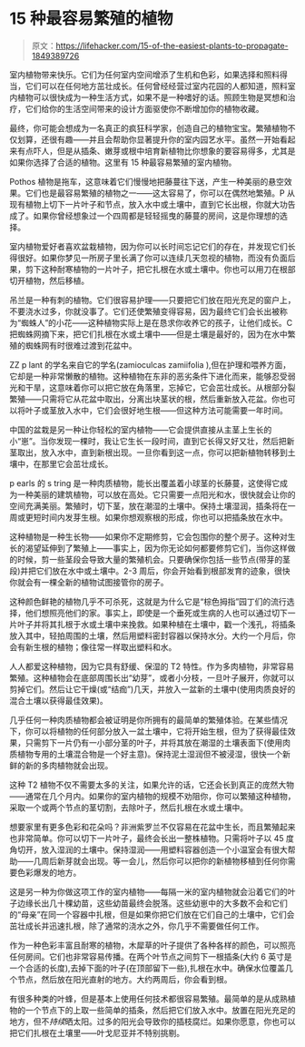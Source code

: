 # 15 种最容易繁殖的植物

> 原文：<https://lifehacker.com/15-of-the-easiest-plants-to-propagate-1849389726>

室内植物带来快乐。它们为任何室内空间增添了生机和色彩，如果选择和照料得当，它们可以在任何地方茁壮成长。任何曾经经营过室内花园的人都知道，照料室内植物可以很快成为一种生活方式，如果不是一种嗜好的话。照顾生物是冥想和治疗，它们给你的生活空间带来的设计方面驱使你不断增加你的植物收藏。

最终，你可能会想成为一名真正的疯狂科学家，创造自己的植物宝宝。繁殖植物不仅划算，还很有趣——并且会帮助你显著提升你的室内园艺水平。虽然一开始看起来有点吓人，但是从插条、嫩芽或根中培育新植物比你想象的要容易得多，尤其是如果你选择了合适的植物。这里有 15 种最容易繁殖的室内植物。

Pothos 植物是拖车，这意味着它们慢慢地把藤蔓往下送，产生一种美丽的悬空效果。它们也是最容易繁殖的植物之一——这太容易了，你可以在偶然地繁殖。P 从现有植物上切下一片叶子和节点，放入水中或土壤中，直到它长出根，你就大功告成了。如果你曾经想象过一个四周都是轻轻摇曳的藤蔓的房间，这是你理想的选择。

室内植物爱好者喜欢盆栽植物，因为你可以长时间忘记它们的存在，并发现它们长得很好。如果你梦见一所房子里长满了你可以连续几天忽视的植物，而没有负面后果，剪下这种耐寒植物的一片叶子，把它扎根在水或土壤中。你也可以用刀在根部切开植物，然后移植。

吊兰是一种有刺的植物。它们很容易护理——只要把它们放在阳光充足的窗户上，不要浇水过多，你就没事了。它们还使繁殖变得容易，因为最终它们会长出被称为“蜘蛛人”的小花——这种植物实际上是在恳求你收养它的孩子，让他们成长。C 把蜘蛛网摘下来，把它们扎根在水或土壤中——但是土壤是最好的，因为在水中繁殖的蜘蛛网有时很难过渡到花盆中。

ZZ p lant 的学名来自它的学名(zamioculcas zamiifolia ),但在护理和喂养方面，它却是一种非常懒散的植物。这种植物在东非的恶劣条件下进化而来，能够忍受弱光和干旱，这意味着你可以把它放在角落里，忘掉它，它会茁壮成长。从根部分裂繁殖——只需将它从花盆中取出，分离出块茎状的根，然后重新放入花盆。你也可以将叶子或茎放入水中，它们会很好地生根——但这种方法可能需要一年时间。

中国的盆栽是另一种让你轻松的室内植物——它会提供直接从主茎上生长的小“崽”。当你发现一棵时，我让它生长一段时间，直到它长得又好又壮，然后把新茎取出，放入水中，直到新根出现。一旦你看到这一点，你可以把新植物转移到土壤中，在那里它会茁壮成长。

p earls 的 s tring 是一种肉质植物，能长出覆盖着小球茎的长藤蔓，这使得它成为一种美丽的建筑植物，可以放在高处。它只需要一点阳光和水，很快就会让你的空间充满美丽。繁殖时，切下茎，放在潮湿的土壤中。保持土壤湿润，插条将在一周或更短时间内发芽生根。如果你想观察根的形成，你也可以把插条放在水中。

这种植物是一种生长物——如果你不定期修剪，它会包围你的整个房子。这种对生长的渴望延伸到了繁殖上——事实上，因为你无论如何都要修剪它们，当你这样做的时候，剪一些茎段会导致大量的繁殖机会。只要确保你包括一些节点(带芽的茎段)并把它们放在水中或土壤中。2-3 周后，你会开始看到根部发育的迹象，很快你就会有一棵全新的植物试图接管你的房子。

这种颜色鲜艳的植物几乎不可杀死，这就是为什么它是“棕色拇指”园丁们的流行选择，他们想照亮他们的家。事实上，即使是一个垂死或生病的人也可以通过切下一片叶子并将其扎根于水或土壤中来挽救。如果种植在土壤中，戳一个浅孔，将插条放入其中，轻拍周围的土壤，然后用塑料密封容器以保持水分。大约一个月后，你会有新生根的植物；像往常一样取出塑料和水。

人人都爱这种植物，因为它具有舒缓、保湿的 T2 特性。作为多肉植物，非常容易繁殖。这种植物会在底部周围长出“幼芽”，或者小分枝，一旦叶子展开，你就可以剪掉它们。然后让它干燥(或“结痂”)几天，并放入一盆新的土壤中(使用肉质良好的混合土壤以获得最佳效果)。

几乎任何一种肉质植物都会被证明是你所拥有的最简单的繁殖体验。在某些情况下，你可以将植物的任何部分放入一盆土壤中，它将开始生根，但为了获得最佳效果，只需剪下一片仍有一小部分茎的叶子，并将其放在潮湿的土壤表面下(使用肉质植物专用的土壤混合物是一个好主意)。保持泥土湿润但不被浸湿，很快一个新鲜的新的多肉植物就会出现。

这种 T2 植物不仅不需要太多的关注，如果允许的话，它还会长到真正的庞然大物——通常在几个月内。如果你的室内植物的规模不劝阻你，你可以繁殖这种植物，采取一个或两个节点的茎切割，去除叶子，然后扎根在水或土壤中。

想要家里有更多色彩和花朵吗？非洲紫罗兰不仅容易在花盆中生长，而且繁殖起来也非常简单。你可以切下一片叶子，最终会长出一整株植物。只需将叶子以 45 度角切开，放入湿润的土壤中。保持湿润——用塑料容器创造一个小温室会有很大帮助——几周后新芽就会出现。等一会儿，然后你可以把你的新植物移植到任何你需要色彩爆发的地方。

这是另一种为你做这项工作的室内植物——每隔一米的室内植物就会沿着它们的叶子边缘长出几十棵幼苗，这些幼苗最终会脱落。这些幼崽中的大多数不会和它们的“母亲”在同一个容器中扎根，但是如果你把它们放在它们自己的土壤中，它们会茁壮成长并迅速扎根，除了通常的浇水之外，你几乎不需要做任何工作。

作为一种色彩丰富且耐寒的植物，木犀草的叶子提供了各种各样的颜色，可以照亮任何房间。它们也非常容易传播。在两个叶节点之间剪下一根插条(大约 6 英寸是一个合适的长度),去掉下面的叶子(在顶部留下一些),扎根在水中。确保水位覆盖几个节点，然后放在阳光直射的地方。大约两周后，你会看到根。

有很多种类的叶蜂，但是基本上使用任何技术都很容易繁殖。最简单的是从成熟植物的一个节点下的上取一些简单的插条，然后把它们放入水中。放置在阳光充足的地方，但不*持续*晒太阳。过多的阳光会导致你的插枝腐烂。如果你愿意，你也可以把它们扎根在土壤里——叶戈尼亚并不特别挑剔。